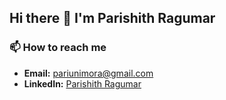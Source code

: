 ## Hi there 👋 I'm Parishith Ragumar

### 📫 How to reach me
- **Email:** [pariunimora@gmail.com](mailto:pariunimora@gmail.com)
- **LinkedIn:** [Parishith Ragumar](http://parishith.live)
